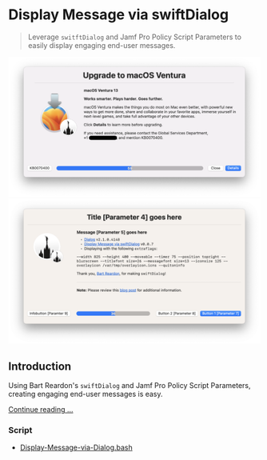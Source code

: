 # Display Message via swiftDialog

> Leverage `switftDialog` and Jamf Pro Policy Script Parameters to easily display engaging end-user messages.

![Upgrade to macOS Ventura](images/Upgrade_to_Ventura.png "Upgrade to macOS Ventura")
![Display Message via Dialog](images/Display-Message-via-Dialog-Instructions.png "Display Message via Dialog")



## Introduction
Using Bart Reardon's `swiftDialog` and Jamf Pro Policy Script Parameters, creating engaging end-user messages is easy.

[Continue reading …](https://snelson.us/2023/03/display-message-0-0-7-via-swiftdialog/)

### Script
- [Display-Message-via-Dialog.bash](Display-Message-via-Dialog.bash)